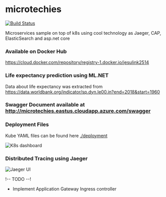 # microtechies

[![Build Status](https://dev.azure.com/jesulink2514/MicroTechies/_apis/build/status/jesulink2514.microtechies?branchName=master)](https://dev.azure.com/jesulink2514/MicroTechies/_build/latest?definitionId=5&branchName=master)

Microservices sample on top of k8s using cool technology as Jaeger, CAP, ElasticSearch and asp.net core

### Available on Docker Hub 

https://cloud.docker.com/repository/registry-1.docker.io/jesulink2514

### Life expectancy prediction using ML.NET 

Data about life expectancy was extracted from https://data.worldbank.org/indicator/sp.dyn.le00.in?end=2018&start=1960

### Swagger Document available at http://microtechies.eastus.cloudapp.azure.com/swagger

### Deployment Files
 Kube YAML files can be found here [./deployment](https://github.com/jesulink2514/microtechies/tree/master/deployment) 


![K8s dashboard](https://github.com/jesulink2514/microtechies/blob/master/2019-05-10_20-56-55.png?raw=true)

### Distributed Tracing using Jaeger
![Jaeger UI](https://github.com/jesulink2514/microtechies/blob/master/2019-05-10_21-00-17.png?raw=true)

!-- TODO --!
* Implement Application Gateway Ingress controller


